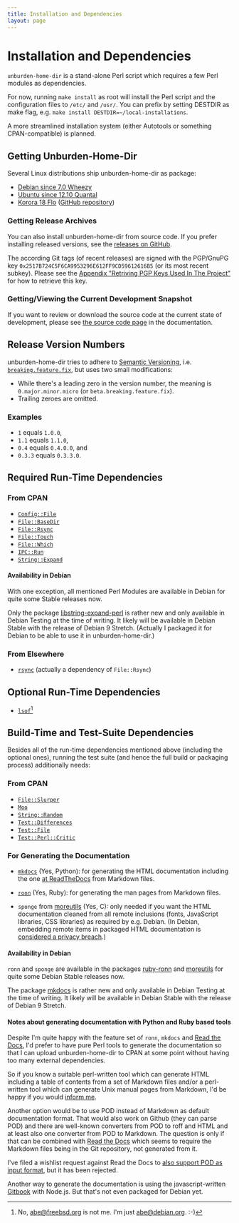 ```yaml
---
title: Installation and Dependencies
layout: page
---
```


Installation and Dependencies
=============================

`unburden-home-dir` is a stand-alone Perl script which requires a few
Perl modules as dependencies.

For now, running `make install` as root will install the Perl script
and the configuration files to `/etc/` and `/usr/`. You can prefix by
setting DESTDIR as make flag, e.g. `make install
DESTDIR=~/local-installations`.

A more streamlined installation system (either Autotools or something
CPAN-compatible) is planned.


Getting Unburden-Home-Dir
-------------------------

Several Linux distributions ship unburden-home-dir as package:

* [Debian since 7.0 Wheezy](https://packages.debian.org/unburden-home-dir)
* [Ubuntu since 12.10 Quantal](http://packages.ubuntu.com/unburden-home-dir)
* [Korora 18 Flo](https://kororaproject.org/korora-18-flo-released/)
  ([GitHub repository](https://github.com/kororaproject/kp-unburden-home-dir))

### Getting Release Archives

You can also install unburden-home-dir from source code. If you
prefer installing released versions, see the
[releases on GitHub](https://github.com/xtaran/unburden-home-dir).

The according Git tags (of recent releases) are signed with the
PGP/GnuPG key `0x2517B724C5F6CA9953296E612FF9CD59612616B5` (or its
most recent subkey). Please see the
[Appendix "Retriving PGP Keys Used In The Project"](pgp.md) for
how to retrieve this key.

### Getting/Viewing the Current Development Snapshot

If you want to review or download the source code at the current state
of development, please see [the source code page](source-code.md) in
the documentation.

Release Version Numbers
-----------------------

unburden-home-dir tries to adhere to
[Semantic Versioning](http://semver.org/),
i.e. [`breaking.feature.fix`](https://medium.com/javascript-scene/software-versions-are-broken-3d2dc0da0783#70a1),
but uses two small modifications:

* While there's a leading zero in the version number, the meaning is
  `0.major.minor.micro` (or `beta.breaking.feature.fix`).
* Trailing zeroes are omitted.

### Examples

* `1` equals `1.0.0`,
* `1.1` equals `1.1.0`,
* `0.4` equals `0.4.0.0`, and
* `0.3.3` equals `0.3.3.0`.


Required Run-Time Dependencies
------------------------------

### From CPAN

* [`Config::File`](https://metacpan.org/pod/Config::File)
* [`File::BaseDir`](https://metacpan.org/pod/File::BaseDir)
* [`File::Rsync`](https://metacpan.org/pod/File::Rsync)
* [`File::Touch`](https://metacpan.org/pod/File::Touch)
* [`File::Which`](https://metacpan.org/pod/File::Which)
* [`IPC::Run`](https://metacpan.org/pod/IPC::Run)
* [`String::Expand`](https://metacpan.org/pod/String::Expand)

#### Availability in Debian

With one exception, all mentioned Perl Modules are available in Debian
for quite some Stable releases now.

Only the package
[libstring-expand-perl](https://packages.debian.org/libstring-expand-perl)
is rather new and only available in Debian Testing at the time of
writing. It likely will be available in Debian Stable with the release
of Debian 9 Stretch. (Actually I packaged it for Debian to be able to
use it in unburden-home-dir.)

### From Elsewhere

* [`rsync`](https://rsync.samba.org/) (actually a dependency of `File::Rsync`)

Optional Run-Time Dependencies
------------------------------

* [`lsof`](https://people.freebsd.org/~abe/)[^1]


Build-Time and Test-Suite Dependencies
--------------------------------------

Besides all of the run-time dependencies mentioned above (including
the optional ones), running the test suite (and hence the full build
or packaging process) additionally needs:

### From CPAN

* [`File::Slurper`](https://metacpan.org/pod/File::Slurper)
* [`Moo`](https://metacpan.org/pod/Moo)
* [`String::Random`](https://metacpan.org/pod/String::Random)
* [`Test::Differences`](https://metacpan.org/pod/Test::Differences)
* [`Test::File`](https://metacpan.org/pod/Test::File)
* [`Test::Perl::Critic`](https://metacpan.org/pod/Test::Perl::Critic)

### For Generating the Documentation

* [`mkdocs`](https://mkdocs.org/) (Yes, Python): for generating the
  HTML documentation including the one
  [at ReadTheDocs](https://unburden-home-dir.readthedocs.io/) from
  Markdown files.

* [`ronn`](https://rtomayko.github.io/ronn/) (Yes, Ruby): for
  generating the man pages from Markdown files.

* `sponge` from [moreutils](https://joeyh.name/code/moreutils/) (Yes,
  C): only needed if you want the HTML documentation cleaned from all
  remote inclusions (fonts, JavaScript libraries, CSS libraries) as
  required by e.g. Debian. (In Debian, embedding remote items in
  packaged HTML documentation is
  [considered a privacy breach](https://lintian.debian.org/tags/privacy-breach-generic.html).)

#### Availability in Debian

`ronn` and `sponge` are available in the packages
[ruby-ronn](https://packages.debian.org/ruby-ronn) and
[moreutils](https://packages.debian.org/moreutils) for quite some
Debian Stable releases now.

The package [mkdocs](https://packages.debian.org/mkdocs) is rather new
and only available in Debian Testing at the time of writing. It likely
will be available in Debian Stable with the release of Debian 9
Stretch.

#### Notes about generating documentation with Python and Ruby based tools

Despite I'm quite happy with the feature set of `ronn`, `mkdocs` and
[Read the Docs](https://readthedocs.org/), I'd prefer to have pure
Perl tools to generate the documentation so that I can upload
unburden-home-dir to CPAN at some point without having too many
external dependencies.

So if you know a suitable perl-written tool which can generate HTML
including a table of contents from a set of Markdown files and/or a
perl-written tool which can generate Unix manual pages from Markdown,
I'd be happy if you would [inform me](mailto:abe@deuxchevaux.org).

Another option would be to use POD instead of Markdown as default
documentation format. That would also work on Github (they can parse
POD) and there are well-known converters from POD to roff and HTML and
at least also one converter from POD to Markdown. The question is only
if that can be combined with [Read the Docs](https://readthedocs.org/)
which seems to require the Markdown files being in the Git repository,
not generated from it.

I've filed a wishlist request against Read the Docs to
[also support POD as input format](https://github.com/rtfd/readthedocs.org/issues/1319),
but it has been rejected.

Another way to generate the documentation is using the
javascript-written [Gitbook](https://www.npmjs.com/package/gitbook)
with Node.js. But that's not even packaged for Debian yet.

[^1]: No, <abe@freebsd.org> is not me. I'm just <abe@debian.org>. :-)
